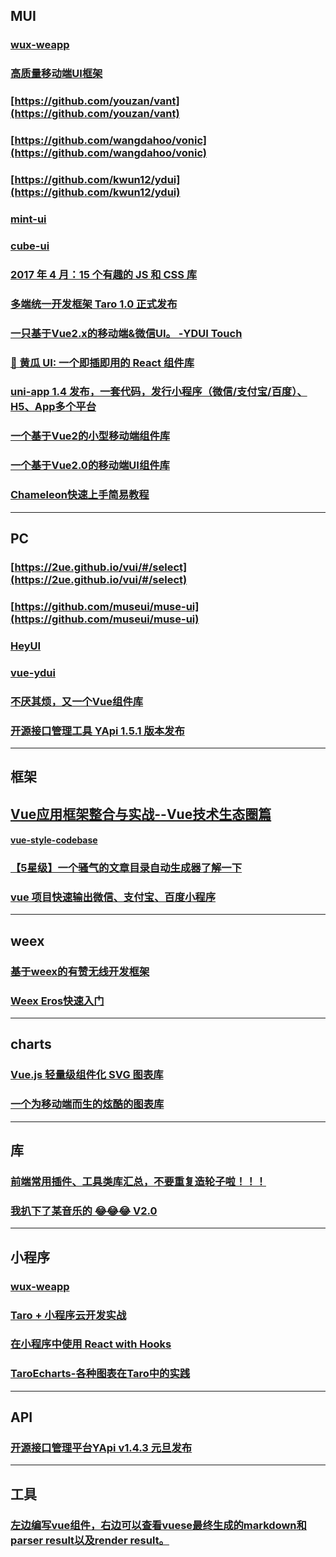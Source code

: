 ## MUI
### [wux-weapp](https://github.com/libin1991/wux-weapp)
### [高质量移动端UI框架](https://github.com/uileader/touchui)
### [https://github.com/youzan/vant](https://github.com/youzan/vant)
### [https://github.com/wangdahoo/vonic](https://github.com/wangdahoo/vonic)
### [https://github.com/kwun12/ydui](https://github.com/kwun12/ydui)
### [mint-ui](https://github.com/ElemeFE/mint-ui/)
### [cube-ui](https://github.com/didi/cube-ui)
### [2017 年 4 月：15 个有趣的 JS 和 CSS 库](https://zhuanlan.zhihu.com/p/26317328)
### [多端统一开发框架 Taro 1.0 正式发布](https://juejin.im/post/5ba2222be51d450e8a65fd4a)
### [一只基于Vue2.x的移动端&微信UI。 -YDUI Touch](http://vue.ydui.org/)
### [🥒 黄瓜 UI: 一个即插即用的 React 组件库](https://juejin.im/post/5c233564e51d455d382ebeaa#comment)
### [uni-app 1.4 发布，一套代码，发行小程序（微信/支付宝/百度）、H5、App多个平台](https://juejin.im/post/5c2dc4aef265da612c5e02d7)
### [一个基于Vue2的小型移动端组件库](https://github.com/libin1991/im-vuer)
### [一个基于Vue2.0的移动端UI组件库](https://github.com/xiaojun1994/unique-ui)
### [Chameleon快速上手简易教程](https://juejin.im/post/5c63eefa6fb9a049a42f8ad4)
---
## PC
### [https://2ue.github.io/vui/#/select](https://2ue.github.io/vui/#/select)
### [https://github.com/museui/muse-ui](https://github.com/museui/muse-ui)
### [HeyUI](https://github.com/heyui/heyui)
### [vue-ydui](https://github.com/libin1991/vue-ydui)
### [不厌其烦，又一个Vue组件库](https://juejin.im/post/5c2cc6616fb9a049b07d765a)
### [开源接口管理工具 YApi 1.5.1 版本发布](https://juejin.im/post/5c63e81af265da2d914d7305)
---

## 框架
## [Vue应用框架整合与实战--Vue技术生态圈篇](https://www.jianshu.com/p/22a99426b524)
#### [vue-style-codebase](https://github.com/libin1991/vue-style-codebase)
### [【5星级】一个骚气的文章目录自动生成器了解一下](https://github.com/libin1991/progress-catalog)
### [vue 项目快速输出微信、支付宝、百度小程序](https://juejin.im/post/5be9748d6fb9a049dd7fcf32)
---
## weex
### [基于weex的有赞无线开发框架](https://juejin.im/post/5bd7feb85188257100456a85)
### [Weex Eros快速入门](https://juejin.im/post/5c01f249e51d4566754074c2)
---
## charts
### [Vue.js 轻量级组件化 SVG 图表库](https://github.com/libin1991/laue)
### [一个为移动端而生的炫酷的图表库](https://github.com/antvis/f2)

---
## 库
### [前端常用插件、工具类库汇总，不要重复造轮子啦！！！](https://juejin.im/post/5ba7d5dd5188255c6140cc9d)
### [我扒下了某音乐的 😂😂😂 V2.0](https://juejin.im/post/5c372e31518825253208edf2)
---
## 小程序
### [wux-weapp](https://github.com/libin1991/wux-weapp)
### [Taro + 小程序云开发实战](https://juejin.im/post/5bd7f93f6fb9a05cff326537)
### [在小程序中使用 React with Hooks](https://juejin.im/post/5c3bea2651882523785596a0)
### [TaroEcharts-各种图表在Taro中的实践](https://juejin.im/post/5c3f1ae0e51d455249760c8f)
---

## API
### [开源接口管理平台YApi v1.4.3 元旦发布](https://juejin.im/post/5c2981d6f265da613e2255b8)
---
## 工具
### [左边编写vue组件，右边可以查看vuese最终生成的markdown和parser result以及render result。](https://vuese.github.io/vuese-explorer/)

